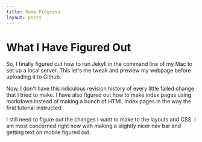 ```yaml
---
title: Some Progress
layout: posts
---
```

# What I Have Figured Out

So, I finally figured out how to run Jekyll in the command line of my Mac to set up a local server. This let's me tweak and preview my webpage before uploading it to Github.

Now, I don't have this ridiculous revision history of every little failed change that I tried to make. I have also figured out how to make index pages using markdown instead of making a bunch of HTML index pages in the way the first tutorial instructed.

I still need to figure out the changes I want to make to the layouts and CSS. I am most concerned right now with making a slightly nicer nav bar and getting text on mobile figured out.
